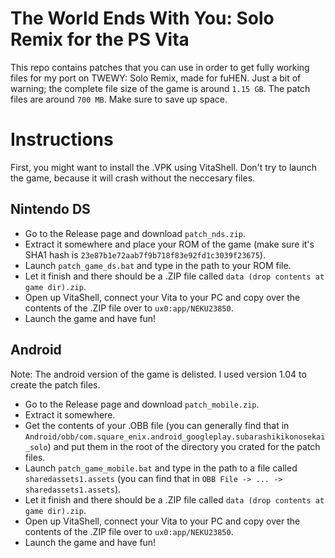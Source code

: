# The World Ends With You: Solo Remix for the PS Vita
This repo contains patches that you can use in order to get fully working files for my port on TWEWY: Solo Remix, made for fuHEN.
Just a bit of warning; the complete file size of the game is around ``1.15 GB``. The patch files are around ``700 MB``. Make sure to save up space.

# Instructions
First, you might want to install the .VPK using VitaShell. Don't try to launch the game, because it will crash without the neccesary files.

## Nintendo DS
- Go to the Release page and download ``patch_nds.zip``.
- Extract it somewhere and place your ROM of the game (make sure it's SHA1 hash is ``23e87b1e72aab7f9b718f83e92fd1c3039f23675``).
- Launch ``patch_game_ds.bat`` and type in the path to your ROM file.
- Let it finish and there should be a .ZIP file called ``data (drop contents at game dir).zip``.
- Open up VitaShell, connect your Vita to your PC and copy over the contents of the .ZIP file over to ``ux0:app/NEKU23850``.
- Launch the game and have fun!

## Android
Note: The android version of the game is delisted. I used version 1.04 to create the patch files.

- Go to the Release page and download ``patch_mobile.zip``.
- Extract it somewhere.
- Get the contents of your .OBB file (you can generally find that in ``Android/obb/com.square_enix.android_googleplay.subarashikikonosekai_solo``) and put them in the root of the directory you crated for the patch files.
- Launch ``patch_game_mobile.bat`` and type in the path to a file called ``sharedassets1.assets`` (you can find that in ``OBB File -> ... -> sharedassets1.assets``).
- Let it finish and there should be a .ZIP file called ``data (drop contents at game dir).zip``.
- Open up VitaShell, connect your Vita to your PC and copy over the contents of the .ZIP file over to ``ux0:app/NEKU23850``.
- Launch the game and have fun!
